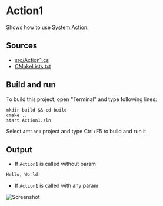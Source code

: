 # Action1

Shows how to use  [System.Action](https://learn.microsoft.com/en-us/dotnet/api/system.action). 

## Sources

* [src/Action1.cs](src/Action1.cs)
* [CMakeLists.txt](CMakeLists.txt)

## Build and run

To build this project, open "Terminal" and type following lines:

```batch
mkdir build && cd build
cmake ..
start Action1.sln
```

Select `Action1` project and type Ctrl+F5 to build and run it.

## Output

* If `Action1` is called without param

```
Hello, World!
```

* If `Action1` is called with any param

![Screenshot](../../docs/Pictures/mscorelib/Action1.png)

